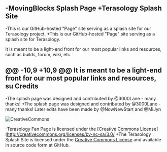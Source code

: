 -MovingBlocks Splash Page
+Terasology Splash Site
 -----------------------------
 
-This is our GitHub-hosted "Page" site serving as a splash site for our Terasology project.
+This is our GitHub-hosted "Page" site serving as a splash site for Terasology.
 
 It is meant to be a light-end front for our most popular links and resources, such as builds, forum, wiki, etc.
 
@@ -10,9 +10,9 @@ It is meant to be a light-end front for our most popular links and resources, su
 Credits
 -------
 
-The splash page was designed and contributed by @3000Lane - many thanks!
+The splash page was designed and contributed by @3000Lane - many thanks! Later edits have been made by @NowNewStart and @MiJyn
 
 ![CreativeCommons](http://i.creativecommons.org/l/by-nc-sa/3.0/88x31.png)
 
-Terasology Fan Page is licensed under the [Creative Commons License](http://creativecommons.org/licenses/by-nc-sa/3.0/
+The Terasology Splash Site is licensed under the [Creative Commons License](http://creativecommons.org/licenses/by-nc-sa/3.0/
 ) and available in source code form at GitHub.